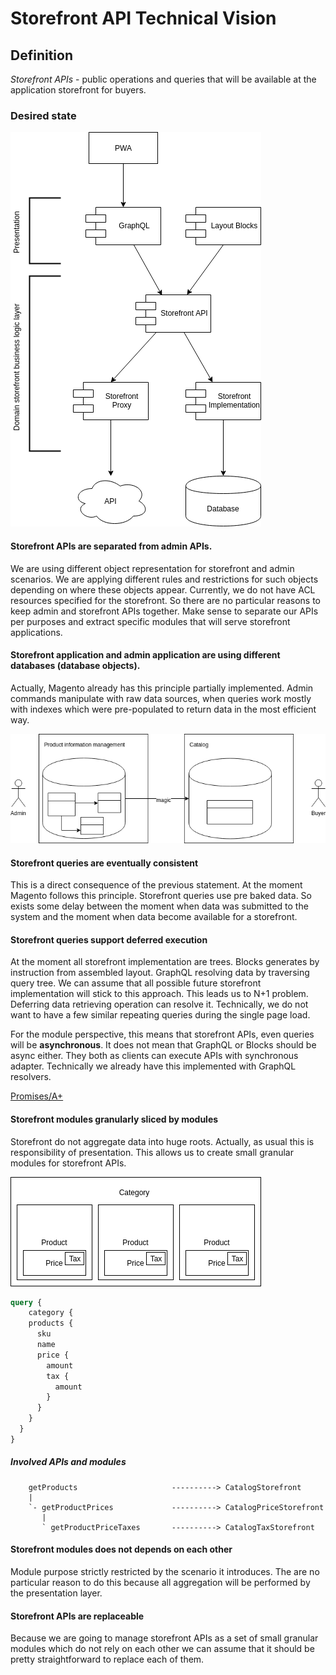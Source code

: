 # Storefront API Technical Vision

## Definition

*Storefront APIs* - public operations and queries that 
will be available at the application storefront for buyers.


### Desired state

![Storefront APIs](storefront-api/storefront-api-01.png)


#### Storefront APIs are separated from admin APIs.

We are using different object representation for storefront and admin scenarios.
We are applying different rules and restrictions for such objects depending on where these objects appear.
Currently, we do not have ACL resources specified for the storefront.
So there are no particular reasons to keep admin and storefront APIs together.
Make sense to separate our APIs per purposes
and extract specific modules that will serve storefront applications.

#### Storefront application and admin application are using different databases (database objects).

Actually, Magento already has this principle partially implemented.
Admin commands manipulate with raw data sources,
when queries work mostly with indexes which were pre-populated
to return data in the most efficient way.

![Storefront application and admin application](storefront-api/storefront-api-02.png)

#### Storefront queries are eventually consistent 

This is a direct consequence of the previous statement.
At the moment Magento follows this principle.
Storefront queries use pre baked data. 
So exists some delay between the moment
when data was submitted to the system
and the moment when data become available for a storefront.

#### Storefront queries support deferred execution

At the moment all storefront implementation are trees.
Blocks generates by instruction from assembled layout.
GraphQL resolving data by traversing query tree.
We can assume that all possible future storefront implementation
will stick to this approach.
This leads us to N+1 problem.
Deferring data retrieving operation can resolve it.
Technically, we do not want to have 
a few similar repeating queries during the single page load.

For the module perspective, this means that storefront APIs, even queries will be **asynchronous**.
It does not mean that GraphQL or Blocks should be async either.
They both as clients can execute APIs with synchronous adapter.  Technically we already have this implemented with GraphQL resolvers.

[Promises/A+](https://promisesaplus.com/)

#### Storefront modules granularly sliced by modules

Storefront do not aggregate data into huge roots.
Actually, as usual this is responsibility of presentation.
This allows us to create small granular modules for storefront APIs.

![CategoryPage](storefront-api/storefront-api-03.png)
```graphql
query {
	category {
    products {
      sku
      name
      price {
        amount
        tax {
          amount
        }
      }
    }
  }	
}

```
##### Involved APIs and modules 
```
    getProducts                     ----------> CatalogStorefront
    |
    `- getProductPrices             ----------> CatalogPriceStorefront
       |
       ` getProductPriceTaxes       ----------> CatalogTaxStorefront

```

#### Storefront modules does not depends on each other

Module purpose strictly restricted by the scenario it introduces.
The are no particular reason to do this because
all aggregation will be performed by the presentation layer.

#### Storefront APIs are replaceable

Because we are going to manage storefront APIs as a set of 
small granular modules which do not rely on each other 
we can assume that it should be pretty straightforward to replace each of them.
